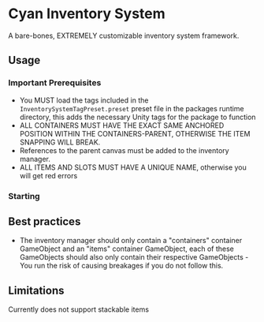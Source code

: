 # Cyan Inventory System

A bare-bones, EXTREMELY customizable inventory system framework.

## Usage

### Important Prerequisites

 - You MUST load the tags included in the `InventorySystemTagPreset.preset` preset file in the packages runtime directory, this adds the necessary Unity tags for the package to function
 - ALL CONTAINERS MUST HAVE THE EXACT SAME ANCHORED POSITION WITHIN THE CONTAINERS-PARENT, OTHERWISE THE ITEM SNAPPING WILL BREAK.
 - References to the parent canvas must be added to the inventory manager.
 - ALL ITEMS AND SLOTS MUST HAVE A UNIQUE NAME, otherwise you will get red errors

### Starting

## Best practices

 - The inventory manager should only contain a "containers" container GameObject and an "items" container GameObject, each of these GameObjects should also only contain their respective GameObjects - You run the risk of causing breakages if you do not follow this.

## Limitations

Currently does not support stackable items